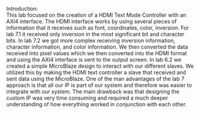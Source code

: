 Introduction:  
	This lab focused on the creation of a HDMI Text Mode Controller with an AXI4 interface.  The HDMI interface works by using several pieces of information that it receives such as font, coordinates, color, inversion. For lab 7.1 it received only inversion in the most significant bit and character bits. In lab 7.2 we got more complex receiving inversion information, character information, and color information. We then converted the data received into pixel values which we then converted into the HDMI format and using the AXI4 interface is sent to the output screen. In lab 6.2 we created a simple MicroBlaze design to interact with our different slaves. We utilized this by making the HDMI text controller a slave that received and sent data using the MicroBlaze.  One of the man advantages of the lab 7 approach is that all our IP is part of our system and therefore was easier to integrate with our system. The main drawback was that designing the custom IP was very time consuming and required a much deeper understanding of how everything worked in conjunction with each other.
